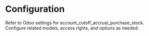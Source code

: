 # Configuration

Refer to Odoo settings for account_cutoff_accrual_purchase_stock. Configure related models, access rights, and options as needed.
